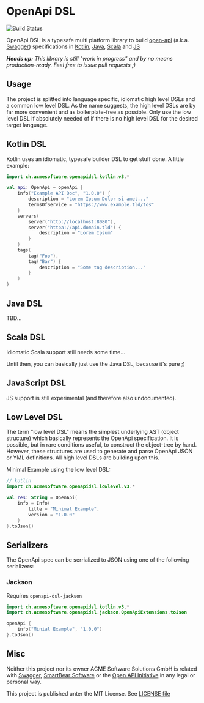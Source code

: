 OpenApi DSL
===========

[![Build Status](https://travis-ci.org/acme-software/openapi-dsl.svg?branch=master)](https://travis-ci.org/acme-software/openapi-dsl)

OpenApi DSL is a typesafe multi platform library to build [open-api](https://www.openapis.org/) (a.k.a. 
[Swagger](https://swagger.io/)) specifications in [Kotlin](#kotlin-dsl), [Java](#java-dsl), [Scala](#scala-dsl) and 
[JS](#javascript-dsl)

***Heads up:** This library is still "work in progress" and by no means production-ready. Feel free to issue pull 
requests ;)*

Usage
-----

The project is splitted into language specific, idiomatic high level DSLs and a common low level DSL. As the name 
suggests, the high level DSLs are by far more convenient and as boilerplate-free as possible. Only use the low level DSL 
if absolutely needed of if there is no high level DSL for the desired target language.

Kotlin DSL
----------

Kotlin uses an idiomatic, typesafe builder DSL to get stuff done. A little example:

```kotlin
import ch.acmesoftware.openapidsl.kotlin.v3.*

val api: OpenApi = openApi {
    info("Example API Doc", "1.0.0") {
        description = "Lorem Ipsum Dolor si amet..."
        termsOfService = "https://www.example.tld/tos"
    }
    servers(
        server("http://localhost:8080"),
        server("httpa://api.domain.tld") {
            description = "Lorem Ipsum"
        }
    )
    tags(
        tag("Foo"),
        tag("Bar") {
            description = "Some tag description..."
        }
    )
}

```

Java DSL
--------

TBD...

Scala DSL
---------

Idiomatic Scala support still needs some time...

Until then, you can basically just use the Java DSL, because it's pure ;)

JavaScript DSL
--------------

JS support is still experimental (and therefore also undocumented).

Low Level DSL
-------------

The term "low level DSL" means the simplest underlying AST (object structure) which basically represents the OpenApi 
specification. It is possible, but in rare conditions useful, to construct the object-tree by hand. However, these 
structures are used to generate and parse OpenApi JSON or YML definitions. All high level DSLs are building upon this.

Minimal Example using the low level DSL:

```kotlin
// kotlin
import ch.acmesoftware.openapidsl.lowlevel.v3.*

val res: String = OpenApi(
    info = Info(
        title = "Minimal Example",
        version = "1.0.0"
    )
).toJson()
```

Serializers
-----------

The OpenApi spec can be serrialized to JSON using one of the following serializers:

### Jackson

Requires `openapi-dsl-jackson`

```kotlin
import ch.acmesoftware.openapidsl.kotlin.v3.*
import ch.acmesoftware.openapidsl.jackson.OpenApiExtensions.toJson

openApi {
    info("Minial Example", "1.0.0")
}.toJson()
```

Misc
----

Neither this project nor its owner ACME Software Solutions GmbH is related with [Swagger](https://swagger.io/), 
[SmartBear Software](https://smartbear.com/) or the [Open API Initiative](https://www.openapis.org/) in any legal or 
personal way.

This project is published unter the MIT License. See [LICENSE file](LICENSE.txt)